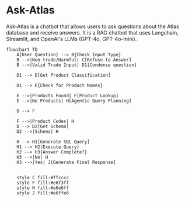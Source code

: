 # Ask-Atlas

Ask-Atlas is a chatbot that allows users to ask questions about the Atlas database and receive answers. It is a RAG chatbot that uses Langchain, Streamlit, and OpenAI's LLMs (GPT-4o, GPT-4o-mini).


```mermaid
flowchart TD
    A[User Question] --> B{Check Input Type}
    B -->|Non-trade/Harmful| C[Refuse to Answer]
    B -->|Valid Trade Input| D1[Condense question]
    
    D1 --> D[Get Product Classification]

    D1 --> E{Check for Product Names}
    
    E -->|Products Found| F[Product Lookup]
    E -->|No Products| H[Agentic Query Planning]
    
    D --> F
    
    F -->|Product Codes| H
    D --> D2[Get Schema]
    D2 -->|Schema| H
    
    H --> H1[Generate SQL Query]
    H1 --> H2[Execute Query]
    H2 --> H3{Answer Complete?}
    H3 -->|No| H
    H3 -->|Yes| J[Generate Final Response]
    
    
    style C fill:#ffcccc
    style F fill:#e6f3ff
    style H fill:#e6e6ff
    style J fill:#e6ffe6
```